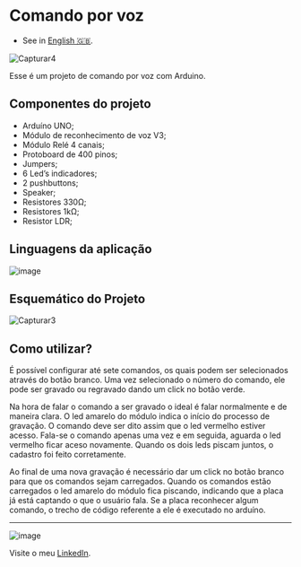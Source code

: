  # **Comando por voz**

- See in [English 🇬🇧](./README-en-US.md).

![Capturar4](https://user-images.githubusercontent.com/79997705/115067227-fd944d00-9ec6-11eb-877f-e2678627c54f.PNG)

Esse é um projeto de comando por voz com Arduino.

## Componentes do projeto

- Arduíno UNO;
- Módulo de reconhecimento de voz V3;
- Módulo Relé 4 canais;
- Protoboard de 400 pinos;
- Jumpers;
- 6 Led’s indicadores;
- 2 pushbuttons;
- Speaker;
- Resistores 330Ω;
- Resistores 1kΩ;
- Resistor LDR;

 ## Linguagens da aplicação
  
![image](https://img.shields.io/badge/C%2B%2B-00599C?style=for-the-badge&logo=c%2B%2B&logoColor=white)

## Esquemático do Projeto
![Capturar3](https://user-images.githubusercontent.com/79997705/115067241-008f3d80-9ec7-11eb-8692-587b194c557e.PNG)

## Como utilizar?

É possível configurar até sete comandos, os quais podem ser selecionados através do botão branco. Uma vez selecionado o número do comando, ele pode ser gravado ou regravado dando um click no botão verde. 

Na hora de falar o comando a ser gravado o ideal é falar normalmente e de maneira clara. O led amarelo do módulo indica o início do processo de gravação. O comando deve ser dito assim que o led vermelho estiver acesso. Fala-se o comando apenas uma vez e em seguida, aguarda o led vermelho ficar aceso novamente. Quando os dois leds piscam juntos, o cadastro foi feito corretamente. 

Ao final de uma nova gravação é necessário dar um click no botão branco para que os comandos sejam carregados. Quando os comandos estão carregados o led amarelo do módulo fica piscando, indicando que a placa já está captando o que o usuário fala. Se a placa reconhecer algum comando, o trecho de código referente a ele é executado no arduíno.

   
***
 ![image](https://img.shields.io/badge/LinkedIn-0077B5?style=for-the-badge&logo=linkedin&logoColor=white) 
 
 Visite o meu [LinkedIn](https://www.linkedin.com/in/nathan-de-souza-silva-firmo/). 


